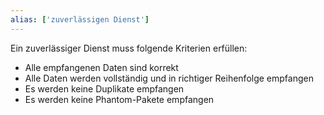 ```yaml
---
alias: ['zuverlässigen Dienst']
---
```


Ein zuverlässiger Dienst muss folgende Kriterien erfüllen:

- Alle empfangenen Daten sind korrekt
- Alle Daten werden vollständig und in richtiger Reihenfolge empfangen
- Es werden keine Duplikate empfangen
- Es werden keine Phantom-Pakete empfangen
